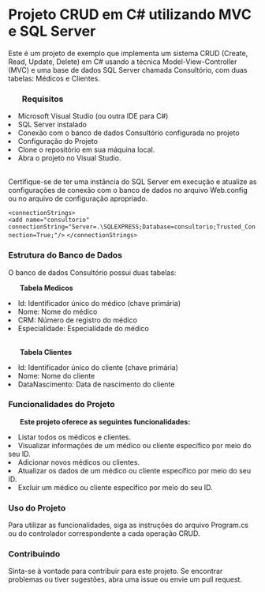  <h1>Projeto CRUD em C# utilizando MVC e SQL Server</h1>
 
<p>Este é um projeto de exemplo que implementa um sistema CRUD (Create, Read, Update, Delete) em C# usando a técnica Model-View-Controller (MVC) e uma base de dados SQL Server chamada Consultório, com duas tabelas: Médicos e Clientes.</p>

<h3><ul>Requisitos</ul></h3>
<li>Microsoft Visual Studio (ou outra IDE para C#)</li>
<li>SQL Server instalado</li>
<li>Conexão com o banco de dados Consultório configurada no projeto</li>
<li>Configuração do Projeto</li>
<li>Clone o repositório em sua máquina local.</li>
<li>Abra o projeto no Visual Studio.</li>
<br>

<p>Certifique-se de ter uma instância do SQL Server em execução e atualize as configurações de conexão com o banco de dados no arquivo Web.config ou no arquivo de configuração apropriado.</p>

  `<connectionStrings>`<br>
    `<add name="consultorio" connectionString="Server=.\SQLEXPRESS;Database=consultorio;Trusted_Connection=True;"/>` 
  `</connectionStrings>`
<br>
<h3>Estrutura do Banco de Dados</h3>
<p>O banco de dados Consultório possui duas tabelas:</p>

<ul><strong>Tabela Medicos</strong></ul>
<li>Id: Identificador único do médico (chave primária)</li>
<li>Nome: Nome do médico</li>
<li>CRM: Número de registro do médico</li>
<li>Especialidade: Especialidade do médico</li>
<br>
<ul><strong>Tabela Clientes</strong></ul>
<li>Id: Identificador único do cliente (chave primária)</li>
<li>Nome: Nome do cliente</li>
<li>DataNascimento: Data de nascimento do cliente</li>

<h3>Funcionalidades do Projeto</h3>
<ul><strong>Este projeto oferece as seguintes funcionalidades:</strong></ul>
<li>Listar todos os médicos e clientes.</li>
<li>Visualizar informações de um médico ou cliente específico por meio do seu ID.</li>
<li>Adicionar novos médicos ou clientes.</li>
<li>Atualizar os dados de um médico ou cliente específico por meio do seu ID.</li>
<li>Excluir um médico ou cliente específico por meio do seu ID.</li>

<h3>Uso do Projeto</h3>
Para utilizar as funcionalidades, siga as instruções do arquivo Program.cs ou do controlador correspondente a cada operação CRUD.

<h3>Contribuindo</h3>
Sinta-se à vontade para contribuir para este projeto. Se encontrar problemas ou tiver sugestões, abra uma issue ou envie um pull request.
